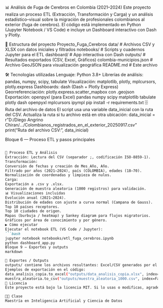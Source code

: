 📊 Análisis de Fuga de Cerebros en Colombia (2021–2024)
Este proyecto realiza un proceso ETL (Extracción, Transformación y Carga) y un análisis estadístico–visual sobre la migración de profesionales colombianos al exterior (fuga de cerebros).
El código está implementado en Python (Jupyter Notebook / VS Code) e incluye un Dashboard interactivo con Dash y Plotly.

📂 Estructura del proyecto
Proyecto_Fuga_Cerebros
data/ # Archivos CSV y XLSX con datos iniciales y filtrados
notebooks/ # Scripts y cuadernos Jupyter para el ETL
dashboard/ # App interactiva con Dash
outputs/ # Resultados exportados (CSV, Excel, Gráficos)
colombia-municipios.json # Archivo GeoJSON para visualización geográfica
README.md # Este archivo

🛠️ Tecnologías utilizadas
Lenguaje: Python 3.8+
Librerías de análisis: pandas, numpy, scipy, tabulate
Visualización: matplotlib, plotly, mplcursors, plotly.express
Dashboards: dash (Dash + Plotly Express)
Georreferenciación: plotly.express.scatter_mapbox con .geojson
Exportación: openpyxl (para Excel)
pandas
numpy
scipy
matplotlib
tabulate
plotly
dash
openpyxl
mplcursors
ipympl
pip install -r requirements.txt
🗄️ Ruta del archivo de datos
El script usa una variable data_inicial con la ruta del CSV. Actualiza la ruta si tu archivo está en otra ubicación:
data_inicial = r”D:/Diego Angrino Chiran/…/Colombianos_registrados_en_el_exterior_20250917.csv”
print(“Ruta del archivo CSV:”, data_inicial)

Bloque 6 — Proceso ETL y pasos principales
```markdown

🔎 Proceso ETL y Análisis
Extracción: Lectura del CSV (separador ;, codificación ISO-8859-1).
Transformación:
Conversión de fechas y creación de Mes_Año, Año.
Filtrado por años (2021–2024), país (COLOMBIA), edades (18–70).
Normalización de coordenadas y limpieza de nulos.
Carga:
Exportación a .csv y .xlsx.
Generación de muestra aleatoria (1000 registros) para validación.
📊 Visualizaciones incluidas
Evolución anual (2021–2024).
Distribución de edades con ajuste a curva normal (Campana de Gauss).
Top 10 países receptores.
Top 10 ciudades de origen.
Mapas (burbuja / heatmap) y Sankey diagram para flujos migratorios.
Gráficos por área de conocimiento y por género.
▶️ Cómo ejecutar
Ejecutar el notebook ETL (VS Code / Jupyter):
```bash
jupyter notebook notebooks/etl_fuga_cerebros.ipynb
python dashboard_app.py
Bloque 9 — Exportes y outputs
markdown

💾 Exportes / Outputs
outputs/ contiene los archivos resultantes: Excel/CSV generados por el ETL.
Ejemplos de exportación en el código:
data_analisis_copia.to_excel("outputs/data_analisis_copia.xlsx", index=False)
muestra_aleatoria.to_csv("outputs/muestra_aleatoria_1000.csv", index=False)
📜 Licencia
Este proyecto está bajo la licencia MIT. Si lo usas o modificas, agradezco que menciones la autoría.

👨‍💻 Clase
Maestría en Inteligencia Artificial y Ciencia de Datos

